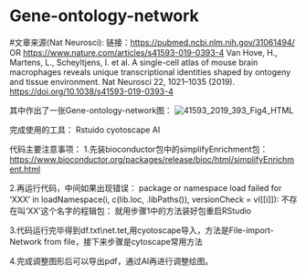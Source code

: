 # Gene-ontology-network

#文章来源(Nat Neurosci):
链接：https://pubmed.ncbi.nlm.nih.gov/31061494/  OR  https://www.nature.com/articles/s41593-019-0393-4
Van Hove, H., Martens, L., Scheyltjens, I. et al. A single-cell atlas of mouse brain macrophages reveals unique transcriptional identities shaped by ontogeny and tissue environment. Nat Neurosci 22, 1021–1035 (2019). https://doi.org/10.1038/s41593-019-0393-4

其中作出了一张Gene-ontology-network图：
![41593_2019_393_Fig4_HTML](https://user-images.githubusercontent.com/58368896/156860968-d912c793-44f8-49a3-9fdd-07a226095cda.png)

完成使用的工具：
Rstuido cyotoscape AI

代码主要注意事项：
1.先装bioconductor包中的simplifyEnrichment包：
https://www.bioconductor.org/packages/release/bioc/html/simplifyEnrichment.html

2.再运行代码，中间如果出现错误：
package or namespace load failed for ‘XXX’ in loadNamespace(i, c(lib.loc, .libPaths()), versionCheck = vI[[i]]):
不存在叫‘XX’这个名字的程辑包：
就用步骤1中的方法装好包重启RStudio

3.代码运行完毕得到df.txt\net.tet,用cyotoscape导入，方法是File-import-Network from file，接下来步骤是cytoscape常用方法

4.完成调整图形后可以导出pdf，通过AI再进行调整绘图。
